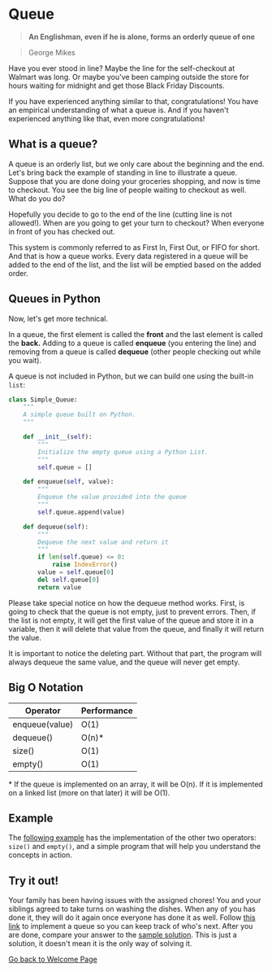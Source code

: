 # Queue
> **An Englishman, even if he is alone, forms an orderly queue of one**

 > George Mikes

Have you ever stood in line? Maybe the line for the self-checkout at Walmart was long. Or maybe you've been camping outside the store for hours waiting for midnight and get those Black Friday Discounts.

If you have experienced anything similar to that, congratulations! You have an empirical understanding of what a queue is. And if you haven't experienced anything like that, even more congratulations!

## What is a queue?
A queue is an orderly list, but we only care about the beginning and the end. Let's bring back the example of standing in line to illustrate a queue. Suppose that you are done doing your groceries shopping, and now is time to checkout. You see the big line of people waiting to checkout as well. What do you do? 

Hopefully you decide to go to the end of the line (cutting line is not allowed!). When are you going to get your turn to checkout? When everyone in front of you has checked out.

This system is commonly referred to as First In, First Out, or FIFO for short. And that is how a queue works. Every data registered in a queue will be added to the end of the list, and the list will be emptied based on the added order.

## Queues in Python
Now, let's get more technical.

In a queue, the first element is called the **front** and the last element is called the **back.** Adding to a queue is called **enqueue** (you entering the line) and removing from a queue is called **dequeue** (other people checking out while you wait).

A queue is not included in Python, but we can build one using the built-in `list`:

```python
class Simple_Queue:
    """
    A simple queue built on Python.
    """

    def __init__(self):
        """
        Initialize the empty queue using a Python List.  
        """
        self.queue = []

    def enqueue(self, value):
        """
        Enqueue the value provided into the queue
        """
        self.queue.append(value)

    def dequeue(self):
        """
        Dequeue the next value and return it
        """
        if len(self.queue) <= 0:
            raise IndexError()
        value = self.queue[0]
        del self.queue[0]
        return value
```

Please take special notice on how the dequeue method works. First, is going to check that the queue is not empty, just to prevent errors. Then, if the list is not empty, it will get the first value of the queue and store it in a variable, then it will delete that value from the queue, and finally it will return the value.

It is important to notice the deleting part. Without that part, the program will always dequeue the same value, and the queue will never get empty.
## Big O Notation
Operator | Performance
---------|------------
enqueue(value)  | O(1)
dequeue()  | O(n)*
size()     | O(1)
empty()    | O(1)

\* If the queue is implemented on an array, it will be O(n). If it is implemented on a linked list (more on that later) it will be O(1). 
## Example
The [following example](/code/queue_example.py) has the implementation of the other two operators: `size()` and `empty()`, and a simple program that will help you understand the concepts in action.
## Try it out!
Your family has been having issues with the assigned chores! You and your siblings agreed to take turns on washing the dishes. When any of you has done it, they will do it again once everyone has done it as well.
Follow [this link](/code/family_chores.py) to implement a queue so you can keep track of who's next. After you are done, compare your answer to the [sample solution](/code/family_chores_solution.py). This is just a solution, it doesn't mean it is the only way of solving it.

[Go back to Welcome Page](0-welcome.md)